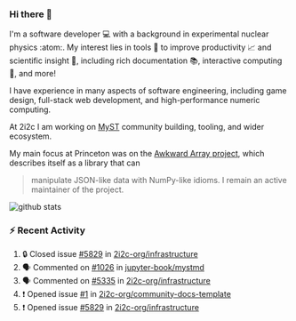 ### Hi there 👋 

I'm a software developer 💻 with a background in experimental nuclear physics :atom:. My interest lies in tools :wrench: to improve productivity :chart_with_upwards_trend: and scientific insight :telescope:, including rich documentation 📚, interactive computing 🧮, and more! 

I have experience in many aspects of software engineering, including game design, full-stack web development, and high-performance numeric computing. 

At 2i2c I am working on [MyST](https://github.com/jupyter-book/mystmd) community building, tooling, and wider ecosystem. 

My main focus at Princeton was on the [Awkward Array project](awkward-array.org/), which describes itself as a library that can 
> manipulate JSON-like data with NumPy-like idioms. I remain an active maintainer of the project. 

![github stats](https://github-readme-stats.vercel.app/api?username=agoose77&show_icons=true&hide_rank=true&hide_title=true&bg_color=30,e76445,904e95&text_color=efe3ec&icon_color=efe3ec)
<!--
**agoose77/agoose77** is a ✨ _special_ ✨ repository because its `README.md` (this file) appears on your GitHub profile.

Here are some ideas to get you started:

- 🔭 I’m currently working on ...
- 🌱 I’m currently learning ...
- 👯 I’m looking to collaborate on ...
- 🤔 I’m looking for help with ...
- 💬 Ask me about ...
- 📫 How to reach me: ...
- 😄 Pronouns: ...
- ⚡ Fun fact: ...
-->

### :zap: Recent Activity

<!--START_SECTION:activity-->
1. 🔒 Closed issue [#5829](https://github.com/2i2c-org/infrastructure/issues/5829) in [2i2c-org/infrastructure](https://github.com/2i2c-org/infrastructure)
2. 🗣 Commented on [#1026](https://github.com/jupyter-book/mystmd/issues/1026#issuecomment-2768665181) in [jupyter-book/mystmd](https://github.com/jupyter-book/mystmd)
3. 🗣 Commented on [#5335](https://github.com/2i2c-org/infrastructure/issues/5335#issuecomment-2766336835) in [2i2c-org/infrastructure](https://github.com/2i2c-org/infrastructure)
4. ❗ Opened issue [#1](https://github.com/2i2c-org/community-docs-template/issues/1) in [2i2c-org/community-docs-template](https://github.com/2i2c-org/community-docs-template)
5. ❗ Opened issue [#5829](https://github.com/2i2c-org/infrastructure/issues/5829) in [2i2c-org/infrastructure](https://github.com/2i2c-org/infrastructure)
<!--END_SECTION:activity-->
